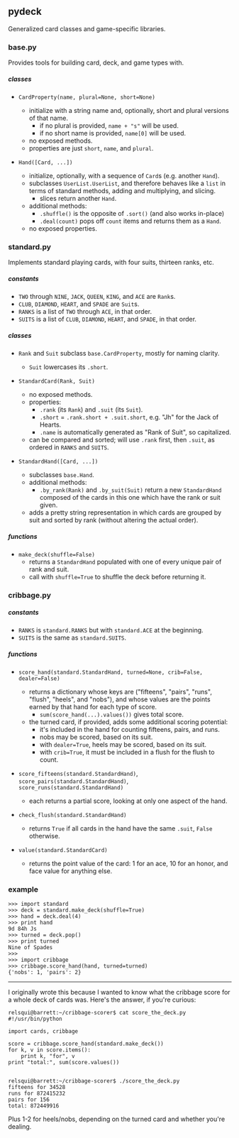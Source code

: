 ## pydeck

Generalized card classes and game-specific libraries.


### base.py
Provides tools for building card, deck, and game types with.

##### classes
* `CardProperty(name, plural=None, short=None)`
  * initialize with a string name and, optionally, short and plural versions
    of that name.
    * if no plural is provided, `name + "s"` will be used.
    * if no short name is provided, `name[0]` will be used.
  * no exposed methods.
  * properties are just `short`, `name`, and `plural`.

* `Hand([Card, ...])`
  * initialize, optionally, with a sequence of `Card`s (e.g. another `Hand`).
  * subclasses `UserList.UserList`, and therefore behaves like a `list` in
    terms of standard methods, adding and multiplying, and slicing.
    * slices return another `Hand`.
  * additional methods:
    * `.shuffle()` is the opposite of `.sort()` (and also works in-place)
    * `.deal(count)` pops off `count` items and returns them as a `Hand`.
  * no exposed properties.


### standard.py
Implements standard playing cards, with four suits, thirteen ranks, etc.

##### constants
* `TWO` through `NINE`, `JACK`, `QUEEN`, `KING`, and `ACE` are `Rank`s.
* `CLUB`, `DIAMOND`, `HEART`, and `SPADE` are `Suit`s.
* `RANKS` is a list of `TWO` through `ACE`, in that order.
* `SUITS` is a list of `CLUB`, `DIAMOND`, `HEART`, and `SPADE`, in that order.

##### classes
* `Rank` and `Suit` subclass `base.CardProperty`, mostly for naming clarity.
  * `Suit` lowercases its `.short`.

* `StandardCard(Rank, Suit)`
  * no exposed methods.
  * properties:
    * `.rank` (its `Rank`) and `.suit` (its `Suit`).
    * `.short` = `.rank.short + .suit.short`, e.g. "Jh" for the Jack of
      Hearts.
    * `.name` is automatically generated as "Rank of Suit", so capitalized.
  * can be compared and sorted; will use `.rank` first, then `.suit`, as
    ordered in `RANKS` and `SUITS`.

* `StandardHand([Card, ...])`
  * subclasses `base.Hand`.
  * additional methods:
    * `.by_rank(Rank)` and `.by_suit(Suit)` return a new `StandardHand`
      composed of the cards in this one which have the rank or suit given.
  * adds a pretty string representation in which cards are grouped by suit and
    sorted by rank (without altering the actual order).

##### functions
* `make_deck(shuffle=False)`
   * returns a `StandardHand` populated with one of every unique pair of rank
     and suit.
   * call with `shuffle=True` to shuffle the deck before returning it.


### cribbage.py

##### constants
* `RANKS` is `standard.RANKS` but with `standard.ACE` at the beginning.
* `SUITS` is the same as `standard.SUITS`.

##### functions
* `score_hand(standard.StandardHand, turned=None, crib=False, dealer=False)`
  * returns a dictionary whose keys are ("fifteens", "pairs", "runs", "flush",
    "heels", and "nobs"), and whose values are the points earned by that hand
    for each type of score.
    * `sum(score_hand(...).values())` gives total score.
  * the turned card, if provided, adds some additional scoring potential:
    * it's included in the hand for counting fifteens, pairs, and runs.
    * nobs may be scored, based on its suit.
    * with `dealer=True`, heels may be scored, based on its suit.
    * with `crib=True`, it must be included in a flush for the flush to count.

* `score_fifteens(standard.StandardHand)`,
  `score_pairs(standard.StandardHand)`,
  `score_runs(standard.StandardHand)`
  * each returns a partial score, looking at only one aspect of the hand.

* `check_flush(standard.StandardHand)`
  * returns `True` if all cards in the hand have the same `.suit`, `False`
    otherwise.

* `value(standard.StandardCard)`
  * returns the point value of the card: 1 for an ace, 10 for an honor, and
    face value for anything else.


### example

```
>>> import standard
>>> deck = standard.make_deck(shuffle=True)
>>> hand = deck.deal(4)
>>> print hand
9d 84h Js
>>> turned = deck.pop()
>>> print turned
Nine of Spades
>>> 
>>> import cribbage
>>> cribbage.score_hand(hand, turned=turned)
{'nobs': 1, 'pairs': 2}
```

___
I originally wrote this because I wanted to know what the cribbage score for a
whole deck of cards was. Here's the answer, if you're curious:

```
relsqui@barrett:~/cribbage-scorer$ cat score_the_deck.py 
#!/usr/bin/python

import cards, cribbage

score = cribbage.score_hand(standard.make_deck())
for k, v in score.items():
    print k, "for", v
print "total:", sum(score.values())


relsqui@barrett:~/cribbage-scorer$ ./score_the_deck.py 
fifteens for 34528
runs for 872415232
pairs for 156
total: 872449916
```

Plus 1-2 for heels/nobs, depending on the turned card and whether you're
dealing.

